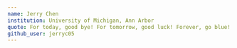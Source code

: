 ```yaml
---
name: Jerry Chen
institution: University of Michigan, Ann Arbor
quote: For today, good bye! For tomorrow, good luck! Forever, go blue!
github_user: jerryc05
---
```

